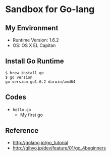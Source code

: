 # Sandbox for Go-lang

## My Environment

* Runtime Version: 1.6.2
* OS: OS X EL Capitan

## Install Go Runtime

```
$ brew install go
$ go version
go version go1.6.2 darwin/amd64
```

## Codes

* `hello.go`
  * My first go

## Reference

* http://golang.jp/go_tutorial
* http://gihyo.jp/dev/feature/01/go_4beginners
